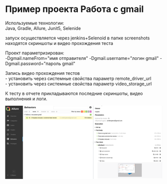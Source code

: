 # Пример проекта Работа с gmail

Используемые технологии:  
Java, Gradle, Allure, Junit5, Selenide

запуск осуществляется через jenkins+Selenoid
в папке screenshots находятся скриншоты и видео прохождения теста

Проект параметризирован:  
-Dgmail.nameFrom="имя отправителя"
-Dgmail.username="логин gmail"
-Dgmail.password="пароль gmail"

Запись видео прохождения тестов  
        - установить через системные свойства параметр remote_driver_url  
        - установить через системные свойства параметр video_storage_url


К тесту в отчете прикладываются последние скриншоты, видео выполнения и логи.  

![пример отчета](/screenshots/report.png) 
